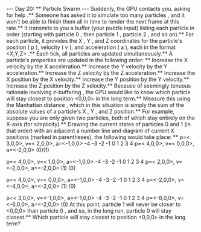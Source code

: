 --- Day 20: ** Particle Swarm ---
Suddenly, the GPU contacts you, asking for
help
.** Someone has asked it to simulate
too many particles
, and it won't be able to finish them all in time to render the next frame at this rate.**
It transmits to you a buffer (your puzzle input) listing each particle in order (starting with particle
0
, then particle
1
, particle
2
, and so on).** For each particle, it provides the
X
,
Y
, and
Z
coordinates for the particle's position (
p
), velocity (
v
), and acceleration (
a
), each in the format
<X,Y,Z>
.**
Each tick, all particles are updated simultaneously.** A particle's properties are updated in the following order: **
Increase the
X
velocity by the
X
acceleration.**
Increase the
Y
velocity by the
Y
acceleration.**
Increase the
Z
velocity by the
Z
acceleration.**
Increase the
X
position by the
X
velocity.**
Increase the
Y
position by the
Y
velocity.**
Increase the
Z
position by the
Z
velocity.**
Because of seemingly tenuous rationale involving
z-buffering
, the GPU would like to know which particle will stay closest to position
<0,0,0>
in the long term.** Measure this using the
Manhattan distance
, which in this situation is simply the sum of the absolute values of a particle's
X
,
Y
, and
Z
position.**
For example, suppose you are only given two particles, both of which stay entirely on the X-axis (for simplicity).** Drawing the current states of particles
0
and
1
(in that order) with an adjacent a number line and diagram of current
X
positions (marked in parentheses), the following would take place: **
p=< 3,0,0>, v=< 2,0,0>, a=<-1,0,0>    -4 -3 -2 -1  0  1  2  3  4
p=< 4,0,0>, v=< 0,0,0>, a=<-2,0,0>                         (0)(1)

p=< 4,0,0>, v=< 1,0,0>, a=<-1,0,0>    -4 -3 -2 -1  0  1  2  3  4
p=< 2,0,0>, v=<-2,0,0>, a=<-2,0,0>                      (1)   (0)

p=< 4,0,0>, v=< 0,0,0>, a=<-1,0,0>    -4 -3 -2 -1  0  1  2  3  4
p=<-2,0,0>, v=<-4,0,0>, a=<-2,0,0>          (1)               (0)

p=< 3,0,0>, v=<-1,0,0>, a=<-1,0,0>    -4 -3 -2 -1  0  1  2  3  4
p=<-8,0,0>, v=<-6,0,0>, a=<-2,0,0>                         (0)
At this point, particle
1
will never be closer to
<0,0,0>
than particle
0
, and so, in the long run, particle
0
will stay closest.**
Which particle will stay closest to position
<0,0,0>
in the long term?